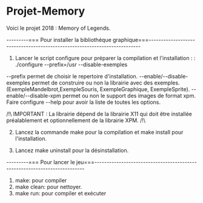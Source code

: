 # Projet-Memory

  Voici le projet 2018 : Memory of Legends.
  
  
  
---------=== Pour installer la bibliothéque graphique===--------------------------------------------------------------------------
   
1. Lancer le script configure pour préparer la compilation et l'installation : : ./configure --prefix=/usr --disable-exemples

--prefix permet de choisir le repertoire d'installation. --enable/--disable-exemples permet de construire ou non la librairie avec des exemples. (ExempleMandelbrot,ExempleSouris, ExempleGraphique, ExempleSprite). --enable/--disable-xpm permet ou non le support des images de format xpm.
Faire configure --help pour avoir la liste de toutes les options. 

/!\ IMPORTANT : La librairie dépend de la librairie X11 qui doit être installée préalablement et optionnellement de la librairie XPM. /!\

2. Lancez la commande make pour la compilation et make install pour l'installation.

3. Lancez make uninstall pour la désinstallation.

---------=== Pour lancer le jeu===--------------------------------------------------------------------------

1) make: pour compiler
2) make clean: pour nettoyer.
3) make run: pour compiler et exécuter
